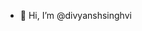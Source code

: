 - 👋 Hi, I’m @divyanshsinghvi


<p align="center">
<!--   <img align="center" src="https://github-readme-stats.vercel.app/api/top-langs/?username=divyanshsinghvi&layout=compact)](https://github.com/anuraghazra/github-readme-stats" /> -->
</p>

<p align=center>
<!-- <img height="25" src="https://badges.pufler.dev/visits/divyanshsinghvi/divyanshsinghvi?color=black&logo=github" /> -->
<!-- <img height="25" src="https://komarev.com/ghpvc/?username=divyanshsinghvi&color=brightgreen" /> -->
<a href="https://github.com/divyanshsinghvi">
</a>
</p>


<!-- ![Ruchi's github stats](https://github-readme-stats.vercel.app/api?username=ruch798&show_icons=true&hide=contribs,issues)

<!---
- 💞️ I’m looking to collaborate on deep learning
- 👀 I’m interested in ...
- 🌱 I’m currently learning lots of things
- 📫 How to reach me ...
divyanshsinghvi/divyanshsinghvi is a ✨ special ✨ repository because its `README.md` (this file) appears on your GitHub profile.
You can click the Preview link to take a look at your changes.
--->
